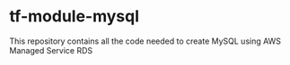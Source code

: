 # tf-module-mysql

This repository contains all the code needed to create MySQL using AWS Managed Service RDS